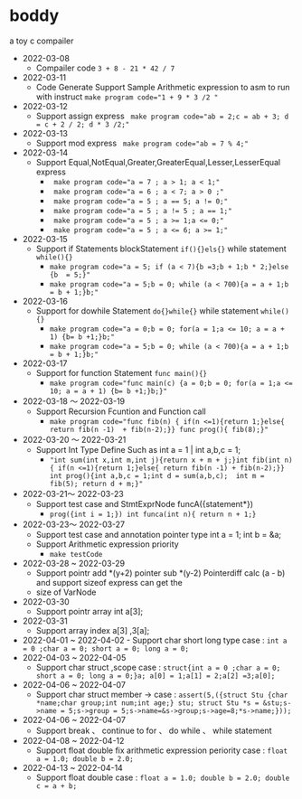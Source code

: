 # boddy
a toy c compailer
- 2022-03-08
  - Compailer code `3 + 8 - 21 * 42 / 7`
- 2022-03-11
  - Code Generate Support Sample Arithmetic expression to asm
    to run with instruct `make program code="1 + 9 * 3 /2 "`
- 2022-03-12
  - Support assign express  ` make program code="ab = 2;c = ab + 3; d = c + 2 / 2; d * 3 /2;"`
- 2022-03-13
    - Support mod express  ` make program code="ab = 7 % 4;"`
- 2022-03-14 
    - Support Equal,NotEqual,Greater,GreaterEqual,Lesser,LesserEqual express  
      - ` make program code="a = 7 ; a > 1; a < 1;"`
      - ` make program code="a = 6 ; a < 7; a > 0 ;"`
      - ` make program code="a = 5 ; a == 5; a != 0;"`
      - ` make program code="a = 5 ; a != 5 ; a == 1;"`
      - ` make program code="a = 5 ; a >= 1;a <= 0;"`
      - ` make program code="a = 5 ; a <= 6; a >= 1;"`
- 2022-03-15
  - Support if Statements blockStatement `if(){}els{}` while statement `while(){}`
    - `make program code="a = 5; if (a < 7){b =3;b + 1;b * 2;}else {b  = 5;}"`
    - `make program code="a = 5;b = 0; while (a < 700){a = a + 1;b = b + 1;}b;"`
- 2022-03-16
    - Support for dowhile Statement `do{}while{}` while statement `while(){}`
        - `make program code="a = 0;b = 0; for(a = 1;a <= 10; a = a + 1) {b= b +1;}b;"`
        - `make program code="a = 5;b = 0; while (a < 700){a = a + 1;b = b + 1;}b;"`
- 2022-03-17
    - Support for function Statement `func main(){}`
        - `make program code="func main(c) {a = 0;b = 0; for(a = 1;a <= 10; a = a + 1) {b= b +1;}b;}"`
- 2022-03-18 ～ 2022-03-19
    - Support Recursion Fcuntion and  Function call
        - `make program code="func fib(n) { if(n <=1){return 1;}else{ return fib(n -1)  + fib(n-2);}} func prog(){ fib(8);}"`
- 2022-03-20 ～ 2022-03-21
    - Support Int Type Define Such as int a = 1 | int a,b,c = 1; 
        - `"int sum(int x,int m,int j){return x + m + j;}int fib(int n) { if(n <=1){return 1;}else{ return fib(n -1) + fib(n-2);}} int prog(){int a,b,c = 1;int d = sum(a,b,c);  int m = fib(5); return d + m;}"`
- 2022-03-21～ 2022-03-23
  - Support test case and StmtExprNode funcA({statement*}) 
    - `prog({int i = 1;}) int funca(int n){ return n + 1;}`
- 2022-03-23～ 2022-03-27
    - Support test case and annotation  pointer type int a = 1; int b = &a;
    - Support Arithmetic expression priority 
        - `make testCode`
- 2022-03-28 ~ 2022-03-29
    - Support pointr add *(y+2) pointer sub *(y-2)  Pointerdiff  calc  (a  - b)  and support sizeof express can get the 
    - size of VarNode
- 2022-03-30
    - Support pointr array int a[3];
- 2022-03-31 
    - Support array index a[3] ,3[a];  
- 2022-04-01 ~ 2022-04-02
      - Support char short long  type case : `int a = 0 ;char a = 0; short a = 0; long a = 0; ` 
- 2022-04-03 ~ 2022-04-05
    - Support char struct ,scope  case : `struct{int a = 0 ;char a = 0; short a = 0; long a = 0;}a; a[0] = 1;a[1] = 2;a[2] =3;a[0]; ` 
- 2022-04-06 ~ 2022-04-07
    - Support char struct member ->   case : `assert(5,({struct Stu {char *name;char group;int num;int age;} stu; struct Stu *s = &stu;s->name = 5;s->group = 5;s->name=&s->group;s->age=8;*s->name;}));` 
- 2022-04-06 ~ 2022-04-07
  - Support  break 、 continue  to  for  、 do while 、 while statement
- 2022-04-08 ~ 2022-04-12
    - Support  float double fix arithmetic expression periority case : `float a = 1.0; double b = 2.0;`
- 2022-04-13 ~ 2022-04-14
    - Support  float double case  : `float a = 1.0; double b = 2.0; double c = a + b;`